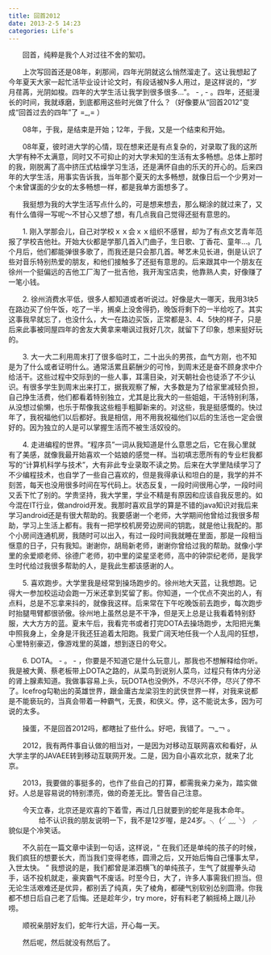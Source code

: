```yaml
---
title: 回首2012
date: 2013-2-5 14:23
categories: Life's
---
```


　　回首，纯粹是我个人对过往不舍的絮叨。

　　上次写回首还是08年，刹那间，四年光阴就这么悄然溜走了。这让我想起了今年夏天大家一起忙活毕业设计论文时，有段话被N多人用过，是这样说的，“岁月荏苒，光阴如梭。四年的大学生活让我学到很多很多...”。 - , -  。四年，还挺漫长的时间，我就琢磨，到底都用这些时光做了什么？（好像要从“回首2012”变成“回首过去的四年”了 =_,= ）

　　08年，于我，是结束是开始；12年，于我，又是一个结束和开始。
 
　　08年夏，彼时进大学的心情，现在想来还是有点复杂的，对录取了我的这所大学有种不太满意，同时又不可抑止的对大学未知的生活有太多畅想。总体上那时的我，刚脱离了高中挤压式枯燥学习生活，还是满怀自由的乐天的开心的。后来四年的大学生活，用事实告诉我，当年那个夏天的太多畅想，就像日后一个少男对一个未曾谋面的少女的太多畅想一样，都是我单方面想多了。

　　我挺想为我的大学生活写点什么的，可是想来想去，那么糊涂的就过来了，又有什么值得一写呢～不甘心又想了想，有几点我自己觉得还挺有意思的。

　　1. 刚入学那会儿，自己对学校ｘｘ会ｘｘ组织不感冒，却为了有点文艺青年范报了学校吉他社。开始大伙都是学那几首入门曲子，生日歌、丁香花、童年...。几个月后，他们都能弹很多歌了，而我还是只会那几首。琴艺未见长进，倒是认识了些对音乐特别热爱的朋友，和他们接触多了还挺有意思的。后来跟其中一个朋友在徐州一个挺偏远的吉他工厂淘了一批吉他，我开淘宝店卖，他靠熟人卖，好像赚了一笔小钱。

　　2. 徐州消费水平低，很多人都知道或者听说过。好像是大一哪天，我用3块5在路边买了份午饭，吃了一半，搁桌上没舍得扔，晚饭将剩下的一半给吃了。其实这事我早就忘了，也没什么，大一在路边买饭，正常都是3、4、5快的样子，只是后来此事被同屋四年的舍友大黄拿来嘲讽过我好几次，就留下了印象，想来挺好玩的。

　　3. 大一大二利用周末打了很多临时工，二十出头的男孩，血气方刚，也不知是为了什么或者证明什么。通常活累且薪酬少的可怜，到周末还是奋不顾身求中介给活干。这些过程中交际到的一些人事，耳濡目染，对天朝社会也徒添了不少认识。有很多学生到周末出来打工，据我观察了解，大多数是为了给家里减轻负担，自己挣生活费，他们都看着特别独立，尤其是比我大的一些姐姐，干活特别利落，从没想过偷懒，也乐于帮像我这些粗手粗脚新来的。对这些，我是挺感慨的。快过年了，我祝福他们以后都好。我是相信，用不用我祝福他们以后的生活也一定会很好的。因为独立的人是可以掌握生活而不被生活奴役的。

　　4. 走进编程的世界。“程序员”一词从我知道是什么意思之后，它在我心里就有了美感，就像我最开始喜欢一个姑娘的感觉一样。当初填志愿所有的专业栏我都写的“计算机科学与技术”，大有非此专业录取不读之势。后来在大学里陆续学习了不少编程技术，也自学了一些自己喜欢的，但是我得承认和坦白的是，我学的并不刻苦，每天也没用很多时间在写代码上。状态反复，一段时间很用心学，一段时间又丢下忙了别的。学贵坚持，我大学里，学业不精是有原因和应该自我反思的。如今混在IT行业，做android开发。我那时喜欢且学的算是不错的java知识对我后来学习android还是有很大帮助的。我要感谢一个老师，大学期间他曾给过我很多帮助，学习上生活上都有。我有一把学校机房旁边房间的钥匙，就是他让我配的。那个小房间连通机房，我随时可以出入，有过一段时间我就睡在里面，那是一段相当惬意的日子，只有我知。谢谢你，胡局新老师，谢谢你曾给过我的帮助。就像小学里的余爱顺老师、徐德广老师，初中里的梁星坚老师，高中的钟崇纪老师，是我学生时代给过我很多帮助的人，是我此生都该感谢的人。

　　5. 喜欢跑步。大学里我是经常到操场跑步的。徐州地大天蓝，让我想跑。记得大一参加校运动会跑一万米还拿到奖留了影。你知道，一个优点不突出的人，有点料，总是不忘拿来抖的，就像我这样。后来常在下午吃晚饭前去跑步，每次跑步时抬腿甩臂都很骄傲。徐州地上虽然总是不干净，但是天上总是让我看着特别舒服，大大方方的蓝。夏末午后，我看完书或者打完DOTA去操场跑步，太阳把光集中照我身上，全身是汗我还狂追着太阳跑。我爱广阔天地任我一个人乱闯的狂想，心里特别豪迈，像游戏里的英雄，想到逐日的夸父。

　　6. DOTA。  -  。 - ，你要是不知道它是什么玩意儿，那我也不想解释给你听。我是被大黄、蔡老板带上DOTA之路的，从菜鸟到说别人菜鸟，过程只有体内分泌的肾上腺素知道。我做事容易上头，玩DOTA也没例外，不尽兴不停，尽兴了停不了。Icefrog勾勒出的英雄世界，跟金庸古龙梁羽生的武侠世界一样，对我来说都是不能亵玩的，当真会带着一种霸气，无畏，和侠义。停，这不能说太多，因为可说的太多。

　　操蛋，不是回首2012吗，都瞎扯了些什么。好吧，我错了。￢_￢  。

　　2012，我有两件事自认做的相当对，一是因为对移动互联网喜欢和看好，从大学主学的JAVAEE转到移动互联网开发。二是，因为自小喜欢北京，就来了北京。

　　2013，我要做的事挺多的，也作了些自己的打算，都需我亲力亲为，踏实做好。人总是容易说的特别漂亮，做的奇差无比。警告自己注意。

　　今天立春，北京还是欢喜的下着雪，再过几日就要到的蛇年是我本命年。
　　
　　给不认识我的朋友说明一下，我不是12岁喔，是24岁。╮ (╯﹏╰）╭貌似是个冷笑话。

　　不久前在一篇文章中读到一句话，这样说，“ 在我们还是单纯的孩子的时候，我们疯狂的想要长大，而当我们变得老练，圆滑之后，又开始后悔自己懂事太早，入世太快。 ” 我想说的是，我们都曾是涕泗横飞的单纯孩子，生气了就握拳头动手，话不投机就走，豪爽霸气不废话。时至今日，大了，许多人事需我们担当。但无论生活艰难还是优异，都别丢了纯真，失了棱角，都硬气别软别怂别圆滑。你我都不想日后自己老了后悔。还是趁年少，try more，好有料老了躺摇椅上跟儿孙唠。

　　顺祝亲朋好友们，蛇年行大运，开心每一天。

　　然后呢，然后就没有然后了。